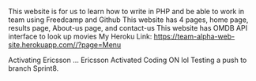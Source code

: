 This website is for us to learn how to write in PHP and be able to work in team using Freedcamp and Github
This website has 4 pages, home page, results page, About-us page, and contact-us
This website has OMDB API interface to look up movies
My Heroku Link: https://team-alpha-web-site.herokuapp.com//?page=Menu

Activating Ericsson
...
Ericsson Activated
Coding ON
lol
Testing a push to branch Sprint8.
